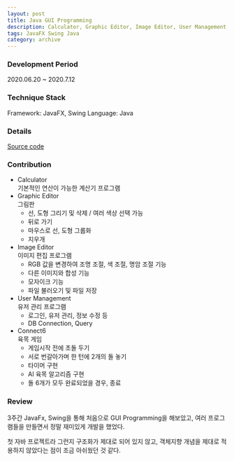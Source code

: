 ```yaml
---
layout: post
title: Java GUI Programming
description: Calculator, Graphic Editor, Image Editor, User Management, Connect6 
tags: JavaFX Swing Java
category: archive
---
```


### Development Period
2020.06.20 ~ 2020.7.12

### Technique Stack
Framework: JavaFX, Swing 
Language: Java    

### Details

[Source code](https://github.com/jiniljeil/JavaProject/tree/master)

### Contribution

- Calculator   
    기본적인 연산이 가능한 계산기 프로그램 
- Graphic Editor  
    그림판
    - 선, 도형 그리기 및 삭제 / 여러 색상 선택 가능 
    - 뒤로 가기
    - 마우스로 선, 도형 그룹화
    - 지우개
- Image Editor  
    이미지 편집 프로그램 
    - RGB 값을 변경하여 조명 조절, 색 조절, 명암 조절 기능  
    - 다른 이미지와 합성 기능 
    - 모자이크 기능
    - 파일 불러오기 및 파일 저장   
- User Management  
    유저 관리 프로그램
    - 로그인, 유저 관리, 정보 수정 등 
    - DB Connection, Query 
- Connect6   
    육목 게임
    - 게임시작 전에 초돌 두기
    - 서로 번갈아가며 한 턴에 2개의 돌 놓기
    - 타이머 구현
    - AI 육목 알고리즘 구현
    - 돌 6개가 모두 완료되었을 경우, 종료
    
### Review
3주간 JavaFx, Swing을 통해 처음으로 GUI Programming을 해보았고, 여러 프로그램들을 만들면서 정말 재미있게 개발을 했었다. 

첫 자바 프로젝트라 그런지 구조화가 제대로 되어 있지 않고, 객체지향 개념을 제대로 적용하지 않았다는 점이 조금 아쉬웠던 것 같다. 